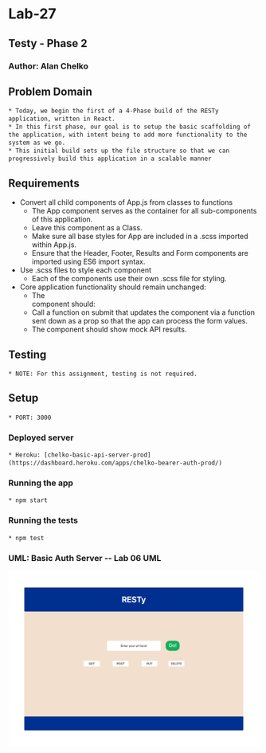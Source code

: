 # Lab-27

## Testy - Phase 2

### Author: Alan Chelko

## Problem Domain

    * Today, we begin the first of a 4-Phase build of the RESTy application, written in React. 
    * In this first phase, our goal is to setup the basic scaffolding of the application, with intent being to add more functionality to the system as we go. 
    * This initial build sets up the file structure so that we can progressively build this application in a scalable manner

## Requirements

* Convert all child components of App.js from classes to functions
  * The App component serves as the container for all sub-components of this application.
  * Leave this component as a Class.
  * Make sure all base styles for App are included in a .scss imported within App.js.
  * Ensure that the Header, Footer, Results and Form components are imported using ES6 import syntax.
* Use .scss files to style each component
  * Each of the components use their own .scss file for styling.
* Core application functionality should remain unchanged:
  * The <Form> component should:
  * Call a function on submit that updates the <App/> component via a function sent down as a prop so that the app can process the form values.
  * The <Results/> component should show mock API results.

## Testing

    * NOTE: For this assignment, testing is not required.
   
## Setup

    * PORT: 3000

### Deployed server

    * Heroku: [chelko-basic-api-server-prod](https://dashboard.heroku.com/apps/chelko-bearer-auth-prod/)

### Running the app

    * npm start
 
### Running the tests

    * npm test

### UML: Basic Auth Server -- Lab 06 UML

![UML - Lab 04](public/lab-26.png)
